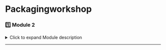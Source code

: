 # Packagingworkshop

### 1️⃣ Module 2

<details>
<summary>Click to expand Module description</summary>

# From Wafer To Package: Assembly And Manufacturing Essentials

Lesson 1: Setting The Stage: Supply Chain And Facilities

Lesson 2: Wafer Pre-Preparation: Grinding And Dicing

Lesson 3: Wire Bond Packaging: Die Attach To Molding

Lesson 4: Flip Chip Assembly: Bump Formation and Underfill

Lesson 5: Wafer Level Packaging And Conclusion

</details>

---
